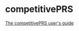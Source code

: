 # competitivePRS
[The competitivePRS user's guide](http://htmlpreview.github.io/?https://github.com/costasjavier/competitivePRS/blob/master/vignettes/The_competitivePRS_user_s_guide.html)
